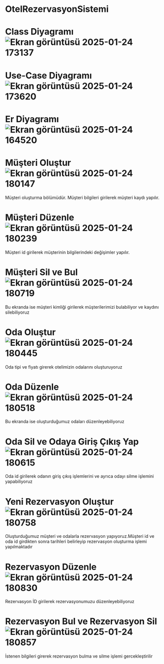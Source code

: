 # OtelRezervasyonSistemi
# Class Diyagramı ![Ekran görüntüsü 2025-01-24 173137](https://github.com/user-attachments/assets/5a505c9e-cd2c-4017-b99a-95d16227c791)
# Use-Case Diyagramı ![Ekran görüntüsü 2025-01-24 173620](https://github.com/user-attachments/assets/43f398b7-6820-4ccc-8169-4a0672db4e17)
# Er Diyagramı ![Ekran görüntüsü 2025-01-24 164520](https://github.com/user-attachments/assets/dee78463-7224-46e5-87de-d3b9360387e8)
# Müşteri Oluştur ![Ekran görüntüsü 2025-01-24 180147](https://github.com/user-attachments/assets/ee6a6c54-eb6e-423c-9100-7ca68fd0559b)
Müşteri oluşturma bölümüdür. Müşteri bilgileri girilerek müşteri kaydı yapılır.
# Müşteri Düzenle ![Ekran görüntüsü 2025-01-24 180239](https://github.com/user-attachments/assets/d3925ada-b418-491e-9baa-47a66c84f26c)
Müşteri id girilerek müşterinin bilgilerindeki değişimler yapılır.
# Müşteri Sil ve Bul ![Ekran görüntüsü 2025-01-24 180719](https://github.com/user-attachments/assets/6ae28edb-84ff-4c3b-aef0-d93d99114a86)
Bu ekranda ise müşteri kimliği girilerek müşterilerimizi bulabiliyor ve kaydını silebiliyoruz
# Oda Oluştur ![Ekran görüntüsü 2025-01-24 180445](https://github.com/user-attachments/assets/0c0fd881-0a10-400d-a49f-72edd3d3d8be)
Oda tipi ve fiyatı girerek otelimizin odalarını oluşturuyoruz 
# Oda Düzenle ![Ekran görüntüsü 2025-01-24 180518](https://github.com/user-attachments/assets/7cc53d9f-c79f-46f9-bf36-3be0f1e136d9)
Bu ekranda ise oluşturduğumuz odaları düzenleyebiliyoruz
# Oda Sil ve Odaya Giriş Çıkış Yap ![Ekran görüntüsü 2025-01-24 180615](https://github.com/user-attachments/assets/f46969c8-f3cf-4733-8a89-0d0e4145e80c)
Oda id girilerek odanın giriş çıkış işlemlerini ve ayrıca odayı silme işlemini yapabiliyoruz
# Yeni Rezervasyon Oluştur ![Ekran görüntüsü 2025-01-24 180758](https://github.com/user-attachments/assets/37526355-b658-4fd3-bfbf-914d74c530d0)
Oluşturduğumuz müşteri ve odalarla rezervasyon yapıyoruz.Müşteri id ve oda id girdikten sonra tarihleri belirleyip rezervasyon oluşturma işlemi yapılmaktadır
# Rezervasyon Düzenle ![Ekran görüntüsü 2025-01-24 180830](https://github.com/user-attachments/assets/4cd372e7-c4a3-413b-9755-700899decfd0)
Rezervasyon İD girilerek rezervasyonumuzu düzenleyebiliyoruz 
# Rezervasyon Bul ve Rezervasyon Sil ![Ekran görüntüsü 2025-01-24 180857](https://github.com/user-attachments/assets/7efa2391-4675-4f39-b211-36a2ab12998b)
İstenen bilgileri girerek rezervasyon bulma ve silme işlemi gercekleştirilir

